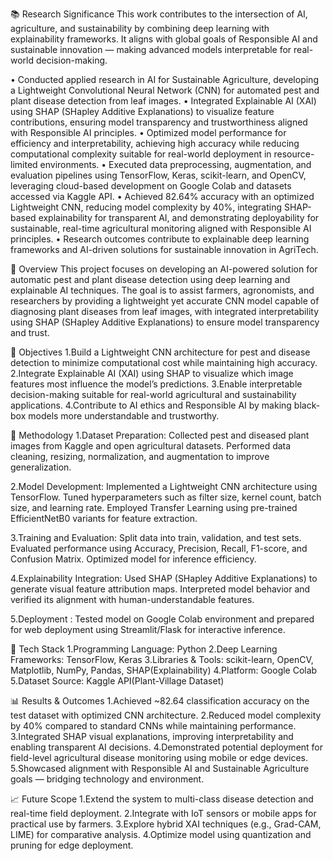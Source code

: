📚 Research Significance
This work contributes to the intersection of AI, agriculture, and sustainability by combining deep learning with explainability frameworks.
It aligns with global goals of Responsible AI and sustainable innovation — making advanced models interpretable for real-world decision-making.

•	Conducted applied research in AI for Sustainable Agriculture, developing a Lightweight Convolutional Neural Network (CNN) for automated pest and plant disease detection from leaf images.
•	Integrated Explainable AI (XAI) using SHAP (SHapley Additive Explanations) to visualize feature contributions, ensuring model transparency and trustworthiness aligned with Responsible AI principles.
•	Optimized model performance for efficiency and interpretability, achieving high accuracy while reducing computational complexity suitable for real-world deployment in resource-limited environments.
•	Executed data preprocessing, augmentation, and evaluation pipelines using TensorFlow, Keras, scikit-learn, and OpenCV, leveraging cloud-based development on Google Colab and datasets accessed via Kaggle API.
•	Achieved 82.64% accuracy with an optimized Lightweight CNN, reducing model complexity by 40%, integrating SHAP-based explainability for transparent AI, and demonstrating deployability for sustainable, real-time agricultural monitoring aligned with Responsible AI principles.
•	Research outcomes contribute to explainable deep learning frameworks and AI-driven solutions for sustainable innovation in AgriTech.  

📘 Overview
This project focuses on developing an AI-powered solution for automatic pest and plant disease detection using deep learning and explainable AI techniques.
The goal is to assist farmers, agronomists, and researchers by providing a lightweight yet accurate CNN model capable of diagnosing plant diseases from leaf images, with integrated interpretability using SHAP (SHapley Additive Explanations) to ensure model transparency and trust.

🎯 Objectives
1.Build a Lightweight CNN architecture for pest and disease detection to minimize computational cost while maintaining high accuracy.
2.Integrate Explainable AI (XAI) using SHAP to visualize which image features most influence the model’s predictions.
3.Enable interpretable decision-making suitable for real-world agricultural and sustainability applications.
4.Contribute to AI ethics and Responsible AI by making black-box models more understandable and trustworthy.

🧠 Methodology
1.Dataset Preparation:
Collected pest and diseased plant images from Kaggle and open agricultural datasets.
Performed data cleaning, resizing, normalization, and augmentation to improve generalization.

2.Model Development:
Implemented a Lightweight CNN architecture using TensorFlow.
Tuned hyperparameters such as filter size, kernel count, batch size, and learning rate.
Employed Transfer Learning  using pre-trained EfficientNetB0  variants for feature extraction.

3.Training and Evaluation:
Split data into train, validation, and test sets.
Evaluated performance using Accuracy, Precision, Recall, F1-score, and Confusion Matrix.
Optimized model for inference efficiency.

4.Explainability Integration:
Used SHAP (SHapley Additive Explanations) to generate visual feature attribution maps.
Interpreted model behavior and verified its alignment with human-understandable features.

5.Deployment :
Tested model on Google Colab environment and prepared for web deployment using Streamlit/Flask for interactive inference.

🧰 Tech Stack
1.Programming Language: Python
2.Deep Learning Frameworks: TensorFlow, Keras
3.Libraries & Tools: scikit-learn, OpenCV, Matplotlib, NumPy, Pandas, SHAP(Explainability)
4.Platform: Google Colab
5.Dataset Source: Kaggle API(Plant-Village Dataset)

📊 Results & Outcomes
1.Achieved ~82.64 classification accuracy on the test dataset with optimized CNN architecture.
2.Reduced model complexity by 40% compared to standard CNNs while maintaining performance.
3.Integrated SHAP visual explanations, improving interpretability and enabling transparent AI decisions.
4.Demonstrated potential deployment for field-level agricultural disease monitoring using mobile or edge devices.
5.Showcased alignment with Responsible AI and Sustainable Agriculture goals — bridging technology and environment.

📈 Future Scope
1.Extend the system to multi-class disease detection and real-time field deployment.
2.Integrate with IoT sensors or mobile apps for practical use by farmers.
3.Explore hybrid XAI techniques (e.g., Grad-CAM, LIME) for comparative analysis.
4.Optimize model using quantization and pruning for edge deployment.

